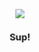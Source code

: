 <p align="center">
  <img src="https://storage.googleapis.com/gweb-uniblog-publish-prod/original_images/Dino_non-birthday_version.gif">
</p>

<h3 align="center"> Sup!</h3>

